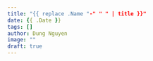 ```yaml
---
title: "{{ replace .Name "-" " " | title }}"
date: {{ .Date }}
tags: []
author: Dung Nguyen
image: ""
draft: true
---
```

